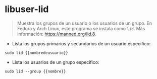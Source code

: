 # libuser-lid

> Muestra los grupos de un usuario o los usuarios de un grupo.
> En Fedora y Arch Linux, este programa se instala como `lid`.
> Más información: <https://manned.org/lid.8>.

- Lista los grupos primarios y secundarios de un usuario específico:

`sudo lid {{nombredeusuario}}`

- Lista los usuarios de un grupo específico:

`sudo lid --group {{nombre}}`
